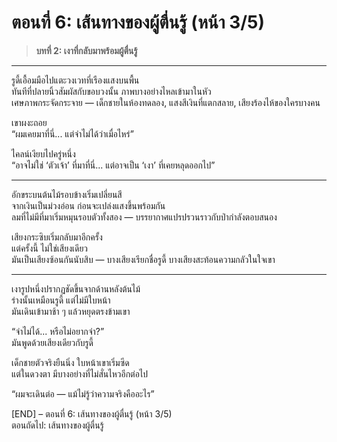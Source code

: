 # ตอนที่ 6: เส้นทางของผู้ตื่นรู้ (หน้า 3/5)

> **บทที่ 2: เงาที่กลับมาพร้อมผู้ตื่นรู้**  

---

รูดี้เอื้อมมือไปแตะวงเวทที่เรืองแสงบนพื้น  
ทันทีที่ปลายนิ้วสัมผัสกับขอบวงนั้น ภาพบางอย่างไหลเข้ามาในหัว  
เศษภาพกระจัดกระจาย — เด็กชายในห้องทดลอง, แสงสีเงินที่แตกสลาย, เสียงร้องไห้ของใครบางคน

เขาผงะถอย  
“ผมเคยมาที่นี่... แต่จำไม่ได้ว่าเมื่อไหร่”

ไคลน์เงียบไปครู่หนึ่ง  
“อาจไม่ใช่ ‘ตัวเจ้า’ ที่มาที่นี่... แต่อาจเป็น ‘เงา’ ที่เคยหลุดออกไป”

---

อักขระบนต้นไม้รอบข้างเริ่มเปลี่ยนสี  
จากเงินเป็นม่วงอ่อน ก่อนจะเปล่งแสงขึ้นพร้อมกัน  
ลมที่ไม่มีที่มาเริ่มหมุนรอบตัวทั้งสอง — บรรยากาศแปรปรวนราวกับป่ากำลังตอบสนอง

เสียงกระซิบเริ่มกลับมาอีกครั้ง  
แต่ครั้งนี้ ไม่ใช่เสียงเดียว  
มันเป็นเสียงซ้อนกันนับสิบ — บางเสียงเรียกชื่อรูดี้ บางเสียงสะท้อนความกลัวในใจเขา

---

เงารูปหนึ่งปรากฏชัดขึ้นจากด้านหลังต้นไม้  
ร่างนั้นเหมือนรูดี้ แต่ไม่มีใบหน้า  
มันเดินเข้ามาช้า ๆ แล้วหยุดตรงข้ามเขา

“จำไม่ได้... หรือไม่อยากจำ?”  
มันพูดด้วยเสียงเดียวกับรูดี้

เด็กชายตัวจริงยืนนิ่ง ใบหน้าเขาเริ่มซีด  
แต่ในดวงตา มีบางอย่างที่ไม่สั่นไหวอีกต่อไป

“ผมจะเดินต่อ — แม้ไม่รู้ว่าความจริงคืออะไร”

[END] – ตอนที่ 6: เส้นทางของผู้ตื่นรู้ (หน้า 3/5)  
ตอนถัดไป: เส้นทางของผู้ตื่นรู้
